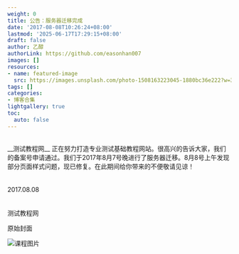 ```yaml
---
weight: 0
title: 公告：服务器迁移完成
date: '2017-08-08T10:26:24+08:00'
lastmod: '2025-06-17T17:29:15+08:00'
draft: false
author: 乙醇
authorLink: https://github.com/easonhan007
images: []
resources:
- name: featured-image
  src: https://images.unsplash.com/photo-1508163223045-1880bc36e222?w=300
tags: []
categories:
- 博客合集
lightgallery: true
toc:
  auto: false
---
```




<br>
__测试教程网__ 正在努力打造专业测试基础教程网站。很高兴的告诉大家，我们的备案号申请通过。我们于2017年8月7号晚进行了服务器迁移。8月8号上午发现部分页面样式问题，现已修复。在此期间给你带来的不便敬请见谅！

　　　　　　　　　　　　　　　　　　　　　　　　　　　　　　　　　　　　　　　　2017.08.08

　　　　　　　　　　　　　　　　　　　　　　　　　　　　　　　　　　　　　　　　测试教程网




原始封面

![课程图片](https://images.unsplash.com/photo-1508163223045-1880bc36e222?w=300)

